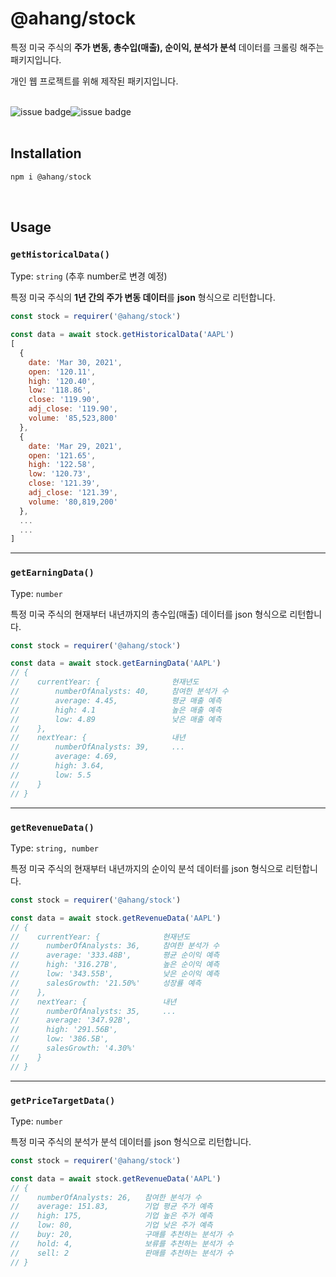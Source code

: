 # @ahang/stock

특정 미국 주식의 **주가 변동, 총수입(매출), 순이익, 분석가 분석** 데이터를 크롤링 해주는 패키지입니다.

개인 웹 프로젝트를 위해 제작된 패키지입니다.
<br />
<br />


![issue badge](https://img.shields.io/badge/puppeteer-8.0.0-red)![issue badge](https://img.shields.io/badge/cheerio-1.0.0-orange)
<br />
<br />


## Installation

```javascript
npm i @ahang/stock
```
<br />

## Usage

### `getHistoricalData()`

Type: `string` (추후 number로 변경 예정)

특정 미국 주식의 **1년 간의 주가 변동 데이터**를 **json** 형식으로 리턴합니다.

```javascript
const stock = requirer('@ahang/stock')

const data = await stock.getHistoricalData('AAPL')
[
  {
    date: 'Mar 30, 2021',
    open: '120.11',
    high: '120.40',
    low: '118.86',
    close: '119.90',
    adj_close: '119.90',
    volume: '85,523,800'
  },
  {
    date: 'Mar 29, 2021',
    open: '121.65',
    high: '122.58',
    low: '120.73',
    close: '121.39',
    adj_close: '121.39',
    volume: '80,819,200'
  },
  ...
  ...
]
```



***

### `getEarningData()`

Type: `number`

특정 미국 주식의 현재부터 내년까지의 총수입(매출) 데이터를 json 형식으로 리턴합니다.

```javascript
const stock = requirer('@ahang/stock')

const data = await stock.getEarningData('AAPL')
// {
//    currentYear: {                현재년도
//        numberOfAnalysts: 40,     참여한 분석가 수
//        average: 4.45,            평균 매출 예측
//        high: 4.1                 높은 매출 예측
//        low: 4.89                 낮은 매출 예측
//    },
//    nextYear: {                   내년
//        numberOfAnalysts: 39,     ...
//        average: 4.69,
//        high: 3.64,
//        low: 5.5
//    }
// }
```



***

### `getRevenueData()`

Type: `string, number`

특정 미국 주식의 현재부터 내년까지의 순이익 분석 데이터를 json 형식으로 리턴합니다.

```javascript
const stock = requirer('@ahang/stock')

const data = await stock.getRevenueData('AAPL')
// {
//    currentYear: {              현재년도
//      numberOfAnalysts: 36,     참여한 분석가 수
//      average: '333.48B',       평균 순이익 예측
//      high: '316.27B',          높은 순이익 예측
//      low: '343.55B',           낮은 순이익 예측
//      salesGrowth: '21.50%'     성장률 예측
//    },
//    nextYear: {                 내년
//      numberOfAnalysts: 35,     ... 
//      average: '347.92B',
//      high: '291.56B',
//      low: '386.5B',
//      salesGrowth: '4.30%'
//    }
// }
```



***

### `getPriceTargetData()`

Type: `number`

특정 미국 주식의 분석가 분석 데이터를 json 형식으로 리턴합니다.

```javascript
const stock = requirer('@ahang/stock')

const data = await stock.getRevenueData('AAPL')
// {
//    numberOfAnalysts: 26,   참여한 분석가 수
//    average: 151.83,        기업 평균 주가 예측
//    high: 175,			  기업 높은 주가 예측
//    low: 80,                기업 낮은 주가 예측
//    buy: 20,                구매를 추천하는 분석가 수
//    hold: 4,                보류를 추천하는 분석가 수
//    sell: 2                 판매를 추천하는 분석가 수
// }
```

